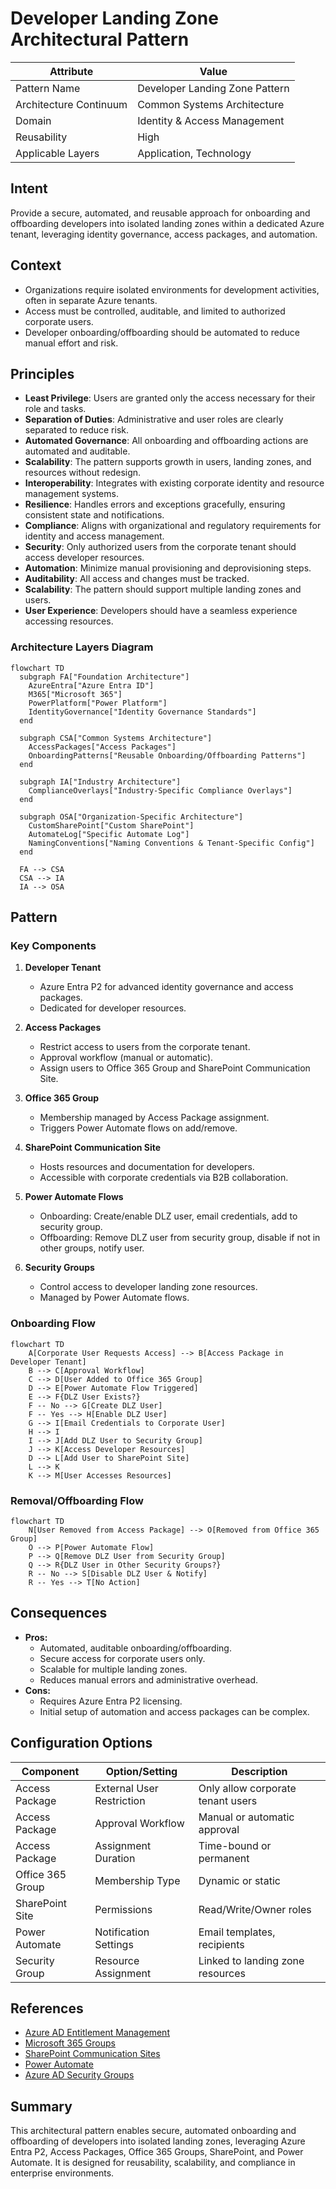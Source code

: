 # Developer Landing Zone Architectural Pattern

| Attribute                  | Value                          |
|---------------------------|---------------------------------|
| Pattern Name              | Developer Landing Zone Pattern |
| Architecture Continuum    | Common Systems Architecture     |
| Domain                    | Identity & Access Management    |
| Reusability               | High                            |
| Applicable Layers         | Application, Technology         |




## Intent
Provide a secure, automated, and reusable approach for onboarding and offboarding developers into isolated landing zones within a dedicated Azure tenant, leveraging identity governance, access packages, and automation.

## Context
- Organizations require isolated environments for development activities, often in separate Azure tenants.
- Access must be controlled, auditable, and limited to authorized corporate users.
- Developer onboarding/offboarding should be automated to reduce manual effort and risk.

## Principles
- **Least Privilege**: Users are granted only the access necessary for their role and tasks.
- **Separation of Duties**: Administrative and user roles are clearly separated to reduce risk.
- **Automated Governance**: All onboarding and offboarding actions are automated and auditable.
- **Scalability**: The pattern supports growth in users, landing zones, and resources without redesign.
- **Interoperability**: Integrates with existing corporate identity and resource management systems.
- **Resilience**: Handles errors and exceptions gracefully, ensuring consistent state and notifications.
- **Compliance**: Aligns with organizational and regulatory requirements for identity and access management.
- **Security**: Only authorized users from the corporate tenant should access developer resources.
- **Automation**: Minimize manual provisioning and deprovisioning steps.
- **Auditability**: All access and changes must be tracked.
- **Scalability**: The pattern should support multiple landing zones and users.
- **User Experience**: Developers should have a seamless experience accessing resources.

### Architecture Layers Diagram
```mermaid
flowchart TD
  subgraph FA["Foundation Architecture"]
    AzureEntra["Azure Entra ID"]
    M365["Microsoft 365"]
    PowerPlatform["Power Platform"]
    IdentityGovernance["Identity Governance Standards"]
  end

  subgraph CSA["Common Systems Architecture"]
    AccessPackages["Access Packages"]
    OnboardingPatterns["Reusable Onboarding/Offboarding Patterns"]
  end

  subgraph IA["Industry Architecture"]
    ComplianceOverlays["Industry-Specific Compliance Overlays"]
  end

  subgraph OSA["Organization-Specific Architecture"]
    CustomSharePoint["Custom SharePoint"]
    AutomateLog["Specific Automate Log"]
    NamingConventions["Naming Conventions & Tenant-Specific Config"]
  end

  FA --> CSA
  CSA --> IA
  IA --> OSA 
```


## Pattern

### Key Components

1. **Developer Tenant**
   - Azure Entra P2 for advanced identity governance and access packages.
   - Dedicated for developer resources.

2. **Access Packages**
   - Restrict access to users from the corporate tenant.
   - Approval workflow (manual or automatic).
   - Assign users to Office 365 Group and SharePoint Communication Site.

3. **Office 365 Group**
   - Membership managed by Access Package assignment.
   - Triggers Power Automate flows on add/remove.

4. **SharePoint Communication Site**
   - Hosts resources and documentation for developers.
   - Accessible with corporate credentials via B2B collaboration.

5. **Power Automate Flows**
   - Onboarding: Create/enable DLZ user, email credentials, add to security group.
   - Offboarding: Remove DLZ user from security group, disable if not in other groups, notify user.

6. **Security Groups**
   - Control access to developer landing zone resources.
   - Managed by Power Automate flows.

### Onboarding Flow
```mermaid
flowchart TD
    A[Corporate User Requests Access] --> B[Access Package in Developer Tenant]
    B --> C[Approval Workflow]
    C --> D[User Added to Office 365 Group]
    D --> E[Power Automate Flow Triggered]
    E --> F{DLZ User Exists?}
    F -- No --> G[Create DLZ User]
    F -- Yes --> H[Enable DLZ User]
    G --> I[Email Credentials to Corporate User]
    H --> I
    I --> J[Add DLZ User to Security Group]
    J --> K[Access Developer Resources]
    D --> L[Add User to SharePoint Site]
    L --> K
    K --> M[User Accesses Resources]
```

### Removal/Offboarding Flow
```mermaid
flowchart TD
    N[User Removed from Access Package] --> O[Removed from Office 365 Group]
    O --> P[Power Automate Flow]
    P --> Q[Remove DLZ User from Security Group]
    Q --> R{DLZ User in Other Security Groups?}
    R -- No --> S[Disable DLZ User & Notify]
    R -- Yes --> T[No Action]
```



## Consequences
- **Pros:**
  - Automated, auditable onboarding/offboarding.
  - Secure access for corporate users only.
  - Scalable for multiple landing zones.
  - Reduces manual errors and administrative overhead.
- **Cons:**
  - Requires Azure Entra P2 licensing.
  - Initial setup of automation and access packages can be complex.

## Configuration Options

| Component                | Option/Setting                                  | Description                                    |
|--------------------------|-------------------------------------------------|------------------------------------------------|
| Access Package           | External User Restriction                       | Only allow corporate tenant users              |
| Access Package           | Approval Workflow                               | Manual or automatic approval                   |
| Access Package           | Assignment Duration                             | Time-bound or permanent                        |
| Office 365 Group         | Membership Type                                 | Dynamic or static                              |
| SharePoint Site          | Permissions                                     | Read/Write/Owner roles                         |
| Power Automate           | Notification Settings                           | Email templates, recipients                    |
| Security Group           | Resource Assignment                             | Linked to landing zone resources               |

## References
- [Azure AD Entitlement Management](https://learn.microsoft.com/en-us/azure/active-directory/governance/entitlement-management-access-packages)
- [Microsoft 365 Groups](https://learn.microsoft.com/en-us/microsoft-365/groups/overview)
- [SharePoint Communication Sites](https://learn.microsoft.com/en-us/sharepoint/communication-sites)
- [Power Automate](https://learn.microsoft.com/en-us/power-automate/)
- [Azure AD Security Groups](https://learn.microsoft.com/en-us/azure/active-directory/fundamentals/active-directory-groups-create-azure-portal)

## Summary
This architectural pattern enables secure, automated onboarding and offboarding of developers into isolated landing zones, leveraging Azure Entra P2, Access Packages, Office 365 Groups, SharePoint, and Power Automate. It is designed for reusability, scalability, and compliance in enterprise environments.
